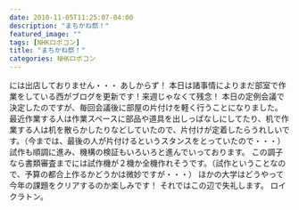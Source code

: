 ```yaml
---
date: 2010-11-05T11:25:07-04:00
description: "まちかね祭！"
featured_image: ""
tags: [NHKロボコン]
title: "まちかね祭！"
categories: NHKロボコン
---
```


には出店しておりません・・・
あしからず！
本日は諸事情によりまだ部室で作業をしている西がブログを更新です！来週じゃなくて残念！
本日の定例会議で決定したのですが、毎回会議後に部屋の片付けを軽く行うことになりました。
最近作業する人は作業スペースに部品や道具を出しっぱなしにしてたり、机で作業する人は机を散らかしたりなどしていたので、片付けが定着したらうれしいです。（今までは、最後の人が片付けるというスタンスをとっていたので・・・）
試作も順調に進み、機構の検証もいろいろと進んでいっております。
この調子なら書類審査までには試作機が２機か全機作れそうです。（試作ということなので、予算の都合上作るかどうかは微妙ですが・・・）
ほかの大学はどうやって今年の課題をクリアするのか楽しみです！
それではこの辺で失礼します。
ロイクラトン。
